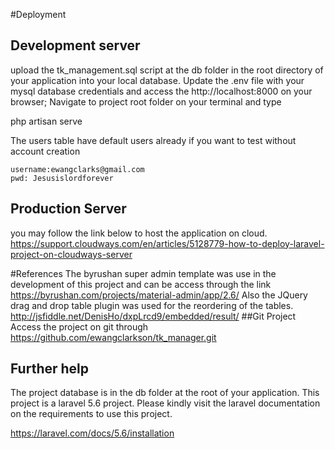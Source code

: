 
#Deployment

## Development server

  upload the tk_management.sql script at the db folder in the root directory of your application into your local database.
  Update the .env file with your mysql database credentials and access the http://localhost:8000 on your browser;
  Navigate to project root folder on your terminal and type
  
   php artisan serve
  
   The users table have default users already if you want to test without account creation
   
    username:ewangclarks@gmail.com
    pwd: Jesusislordforever
    

## Production Server

   you may follow the link below to host the application on cloud.
    https://support.cloudways.com/en/articles/5128779-how-to-deploy-laravel-project-on-cloudways-server
    
#References
  The byrushan super admin template was use in the development of this project and can be access through the link https://byrushan.com/projects/material-admin/app/2.6/
  Also the JQuery drag and drop table plugin was used for the reordering of the tables. http://jsfiddle.net/DenisHo/dxpLrcd9/embedded/result/
 ##Git Project
   Access the project on git through https://github.com/ewangclarkson/tk_manager.git
## Further help
  The project database is in the db folder at the root of your application.
  This project is a laravel 5.6 project. Please kindly visit the laravel documentation on the requirements to use this project.
  
  https://laravel.com/docs/5.6/installation
